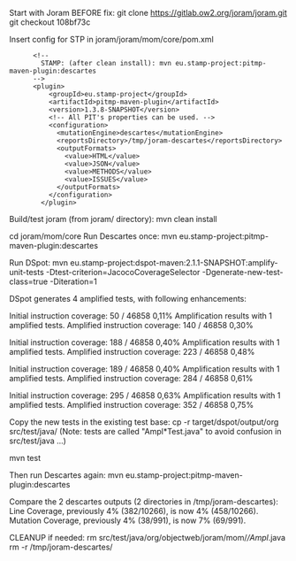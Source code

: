Start with Joram BEFORE fix:
git clone https://gitlab.ow2.org/joram/joram.git
git checkout 108bf73c

Insert config for STP in joram/joram/mom/core/pom.xml

          <!--
            STAMP: (after clean install): mvn eu.stamp-project:pitmp-maven-plugin:descartes
          -->
          <plugin>
              <groupId>eu.stamp-project</groupId>
              <artifactId>pitmp-maven-plugin</artifactId>
              <version>1.3.8-SNAPSHOT</version>
              <!-- All PIT's properties can be used. -->
              <configuration>
                <mutationEngine>descartes</mutationEngine>
                <reportsDirectory>/tmp/joram-descartes</reportsDirectory>
                <outputFormats>
                  <value>HTML</value>
                  <value>JSON</value>
                  <value>METHODS</value>
                  <value>ISSUES</value>
                </outputFormats>
              </configuration>
            </plugin>

Build/test joram (from joram/ directory): mvn clean install

cd joram/mom/core
Run Descartes once: mvn eu.stamp-project:pitmp-maven-plugin:descartes

Run DSpot:
mvn eu.stamp-project:dspot-maven:2.1.1-SNAPSHOT:amplify-unit-tests -Dtest-criterion=JacocoCoverageSelector -Dgenerate-new-test-class=true -Diteration=1

DSpot generates 4 amplified tests, with following enhancements:

Initial instruction coverage: 50 / 46858
0,11%
Amplification results with 1 amplified tests.
Amplified instruction coverage: 140 / 46858
0,30%

Initial instruction coverage: 188 / 46858
0,40%
Amplification results with 1 amplified tests.
Amplified instruction coverage: 223 / 46858
0,48%

Initial instruction coverage: 189 / 46858
0,40%
Amplification results with 1 amplified tests.
Amplified instruction coverage: 284 / 46858
0,61%

Initial instruction coverage: 295 / 46858
0,63%
Amplification results with 1 amplified tests.
Amplified instruction coverage: 352 / 46858
0,75%

Copy the new tests in the existing test base:
cp -r target/dspot/output/org src/test/java/
(Note: tests are called "Ampl*Test.java" to avoid confusion in src/test/java ...)

mvn test

Then run Descartes again:
mvn eu.stamp-project:pitmp-maven-plugin:descartes

Compare the 2 descartes outputs (2 directories in /tmp/joram-descartes):
Line Coverage, previously 4% (382/10266), is now 4% (458/10266).
Mutation Coverage, previously 4% (38/991), is now 7% (69/991).

CLEANUP if needed:
rm src/test/java/org/objectweb/joram/mom/*/Ampl*.java
rm -r /tmp/joram-descartes/

